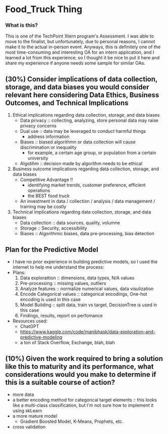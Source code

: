 # Food_Truck Thing

### What is this?
This is one of the TechPoint Xtern program's Assessment. I was able to move to the finalist, but unfortunately, due to personal reasons, I cannot make it to the actual in-person event. Anyways, this is definitely one of the most time-consuming and interesting OA for an intern application, and I learned a lot from this experience, so I thought it be nice to put it here and share my experience if anyone needs some sample for similar OAs. 

## (30%) Consider implications of data collection, storage, and data biases you would consider relevant here considering Data Ethics, Business Outcomes, and Technical Implications
1. Ethical implications regarding data collection, storage, and data biases
   - Data privacy :: collecting, analyzing, store personal data may raise privacy concerns
   - Dual use :: data may be leveraged to conduct harmful things
       - address information
   - Biases :: biased algorithmn or data collection will cause discrimination or inequality
       - for example, a certain age group, or population from a certain university
   - Algotihm :: decision made by algorithm needs to be ethical
3. Business outcome implications regarding data collection, storage, and data biases
   - Competitive Advantage !!
       - identifying market trends, customer preference, efficient operations
       - the BEST food truck
   - An investment in data / collection / analysis / data management / training may be costly
5. Technical implications regarding data collection, storage, and data biases
   - Data collection :: data sources, quality, volumne
   - Storage :: Security, accessibility
   - Biases :: Algorithmic biases, data pre-processing, bias detection

## Plan for the Predictive Model
- I have no prior experience in building predictive models, so I used the internet to help me understand the process:
- Plans:
  1. Data explorattion :: dimensions, data types, N/A values
  2. Pre-processing :: missing values, outliers
  3. Analyze features :: normalize numerical values, data visulization
  4. Encode Categorical values :: categorical encodings, One-hot encoding is used in this case
  5. Model Building :: split data, train vs target, DecisionTree is used in this case
  6. Findings, results, report on perfomance
- Resources used:
   - ChatGPT
   - https://www.kaggle.com/code/manibhask/data-exploration-and-predictive-modeling
   - a ton of Stack Overflow, Exchange, blah, blah

## (10%) Given the work required to bring a solution like this to maturity and its performance, what considerations would you make to determine if this is a suitable course of action?
- more data
- a better encoding method for categorical target elements :: this looks like a multi-class classification, but I'm not sure how to implement it using skLearn
- a more mature model
     - Gradient Boosted Model, K-Means, Prophets, etc.
- cross validation 
